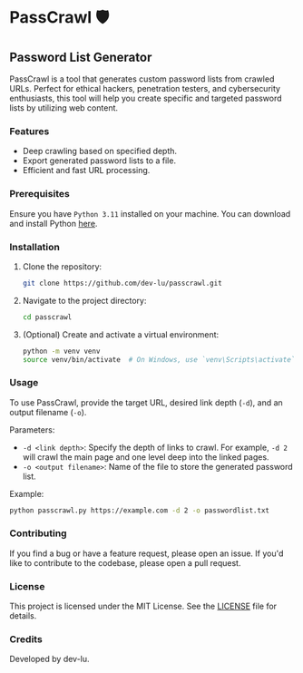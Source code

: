 # PassCrawl 🛡️
## Password List Generator

PassCrawl is a tool that generates custom password lists from crawled URLs. Perfect for ethical hackers, penetration testers, and cybersecurity enthusiasts, this tool will help you create specific and targeted password lists by utilizing web content.

### Features

- Deep crawling based on specified depth.
- Export generated password lists to a file.
- Efficient and fast URL processing.

### Prerequisites

Ensure you have `Python 3.11` installed on your machine. You can download and install Python [here](https://www.python.org/downloads/).

### Installation

1. Clone the repository:
   ```bash
   git clone https://github.com/dev-lu/passcrawl.git
   ```
2. Navigate to the project directory:
   ```bash
   cd passcrawl
   ```
3. (Optional) Create and activate a virtual environment:
   ```bash
   python -m venv venv
   source venv/bin/activate  # On Windows, use `venv\Scripts\activate`
   ```

### Usage

To use PassCrawl, provide the target URL, desired link depth (`-d`), and an output filename (`-o`).

Parameters:

- `-d <link depth>`: Specify the depth of links to crawl. For example, `-d 2` will crawl the main page and one level deep into the linked pages.
- `-o <output filename>`: Name of the file to store the generated password list.

Example:
```bash
python passcrawl.py https://example.com -d 2 -o passwordlist.txt
```

### Contributing

If you find a bug or have a feature request, please open an issue. If you'd like to contribute to the codebase, please open a pull request.

### License

This project is licensed under the MIT License. See the [LICENSE](LICENSE) file for details.

### Credits

Developed by dev-lu.
